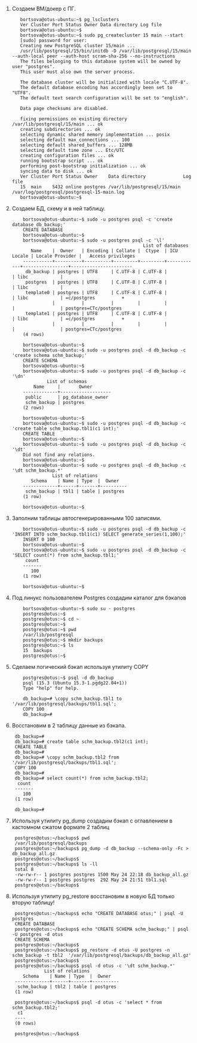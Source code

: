 1. Создаем ВМ/докер c ПГ.

          bortsova@otus-ubuntu:~$ pg_lsclusters
          Ver Cluster Port Status Owner Data directory Log file
          bortsova@otus-ubuntu:~$
          bortsova@otus-ubuntu:~$ sudo pg_createcluster 15 main --start
          [sudo] password for user:
          Creating new PostgreSQL cluster 15/main ...
          /usr/lib/postgresql/15/bin/initdb -D /var/lib/postgresql/15/main --auth-local peer --auth-host scram-sha-256 --no-instructions
          The files belonging to this database system will be owned by user "postgres".
          This user must also own the server process.
        
          The database cluster will be initialized with locale "C.UTF-8".
          The default database encoding has accordingly been set to "UTF8".
          The default text search configuration will be set to "english".
        
          Data page checksums are disabled.
        
          fixing permissions on existing directory /var/lib/postgresql/15/main ... ok
          creating subdirectories ... ok
          selecting dynamic shared memory implementation ... posix
          selecting default max_connections ... 100
          selecting default shared_buffers ... 128MB
          selecting default time zone ... Etc/UTC
          creating configuration files ... ok
          running bootstrap script ... ok
          performing post-bootstrap initialization ... ok
          syncing data to disk ... ok
          Ver Cluster Port Status Owner    Data directory              Log file
          15  main    5432 online postgres /var/lib/postgresql/15/main /var/log/postgresql/postgresql-15-main.log
          bortsova@otus-ubuntu:~$

2. Создаем БД, схему и в ней таблицу.
    
           bortsova@otus-ubuntu:~$ sudo -u postgres psql -c 'create database db_backup;'
           CREATE DATABASE
           bortsova@otus-ubuntu:~$
           bortsova@otus-ubuntu:~$ sudo -u postgres psql -c '\l'
                                                        List of databases
              Name    |  Owner   | Encoding | Collate |  Ctype  | ICU Locale | Locale Provider |   Access privileges
           -----------+----------+----------+---------+---------+------------+-----------------+-----------------------
            db_backup | postgres | UTF8     | C.UTF-8 | C.UTF-8 |            | libc            |
            postgres  | postgres | UTF8     | C.UTF-8 | C.UTF-8 |            | libc            |
            template0 | postgres | UTF8     | C.UTF-8 | C.UTF-8 |            | libc            | =c/postgres          +
                      |          |          |         |         |            |                 | postgres=CTc/postgres
            template1 | postgres | UTF8     | C.UTF-8 | C.UTF-8 |            | libc            | =c/postgres          +
                      |          |          |         |         |            |                 | postgres=CTc/postgres
           (4 rows)
    
           bortsova@otus-ubuntu:~$
           bortsova@otus-ubuntu:~$ sudo -u postgres psql -d db_backup -c 'create schema schm_backup;'
           CREATE SCHEMA
           bortsova@otus-ubuntu:~$
           bortsova@otus-ubuntu:~$ sudo -u postgres psql -d db_backup -c '\dn'
                    List of schemas
               Name     |       Owner
           -------------+-------------------
            public      | pg_database_owner
            schm_backup | postgres
           (2 rows)
    
           bortsova@otus-ubuntu:~$
           bortsova@otus-ubuntu:~$ sudo -u postgres psql -d db_backup -c 'create table schm_backup.tbl1(c1 int);'
           CREATE TABLE
           bortsova@otus-ubuntu:~$
           bortsova@otus-ubuntu:~$ sudo -u postgres psql -d db_backup -c '\dt'
           Did not find any relations.
           bortsova@otus-ubuntu:~$
           bortsova@otus-ubuntu:~$ sudo -u postgres psql -d db_backup -c '\dt schm_backup.*'
                      List of relations
              Schema    | Name | Type  |  Owner
           -------------+------+-------+----------
            schm_backup | tbl1 | table | postgres
           (1 row)
    
           bortsova@otus-ubuntu:~$

3. Заполним таблицы автосгенерированными 100 записями.

           bortsova@otus-ubuntu:~$ sudo -u postgres psql -d db_backup -c 'INSERT INTO schm_backup.tbl1(c1) SELECT generate_series(1,100);'
           INSERT 0 100
           bortsova@otus-ubuntu:~$
           bortsova@otus-ubuntu:~$ sudo -u postgres psql -d db_backup -c 'SELECT count(*) from schm_backup.tbl1;'
            count 
           -------
              100
           (1 row)
        
           bortsova@otus-ubuntu:~$ 

4. Под линукс пользователем Postgres создадим каталог для бэкапов
   
           bortsova@otus-ubuntu:~$ sudo su - postgres
           postgres@otus:~$
           postgres@otus:~$ cd ~
           postgres@otus:~$
           postgres@otus:~$ pwd
           /var/lib/postgresql
           postgres@otus:~$ mkdir backups
           postgres@otus:~$ ls
           15  backups
           postgres@otus:~$

5. Сделаем логический бэкап используя утилиту COPY
      
           postgres@otus:~$ psql -d db_backup
           psql (15.3 (Ubuntu 15.3-1.pgdg22.04+1))
           Type "help" for help.
        
           db_backup=# \copy schm_backup.tbl1 to '/var/lib/postgresql/backups/tbl1.sql';
           COPY 100
           db_backup=#

6. Восстановим в 2 таблицу данные из бэкапа.
        
        db_backup=#
        db_backup=# create table schm_backup.tbl2(c1 int);
        CREATE TABLE
        db_backup=#
        db_backup=# \copy schm_backup.tbl2 from '/var/lib/postgresql/backups/tbl1.sql';
        COPY 100
        db_backup=#
        db_backup=# select count(*) from schm_backup.tbl2;
         count
        -------
           100
        (1 row)
        
        db_backup=#

7. Используя утилиту pg_dump создадим бэкап с оглавлением в кастомном сжатом формате 2 таблиц

        postgres@otus:~/backups$ pwd
        /var/lib/postgresql/backups
        postgres@otus:~/backups$ pg_dump -d db_backup --schema-only -Fc > db_backup_all.gz
        postgres@otus:~/backups$
        postgres@otus:~/backups$ ls -ll
        total 8
        -rw-rw-r-- 1 postgres postgres 1500 May 24 22:18 db_backup_all.gz
        -rw-rw-r-- 1 postgres postgres  292 May 24 21:51 tbl1.sql
        postgres@otus:~/backups$

8. Используя утилиту pg_restore восстановим в новую БД только вторую таблицу!

        postgres@otus:~/backups$ echo "CREATE DATABASE otus;" | psql -U postgres
        CREATE DATABASE
        postgres@otus:~/backups$ echo "CREATE SCHEMA schm_backup;" | psql -U postgres -d otus
        CREATE SCHEMA
        postgres@otus:~/backups$
        postgres@otus:~/backups$ pg_restore -d otus -U postgres -n schm_backup -t tbl2  '/var/lib/postgresql/backups/db_backup_all.gz'
        postgres@otus:~/backups$
        postgres@otus:~/backups$ psql -d otus -c '\dt schm_backup.*'
                   List of relations
           Schema    | Name | Type  |  Owner
        -------------+------+-------+----------
         schm_backup | tbl2 | table | postgres
        (1 row)
        
        postgres@otus:~/backups$ psql -d otus -c 'select * from schm_backup.tbl2;'
         c1
        ----
        (0 rows)
        
        postgres@otus:~/backups$